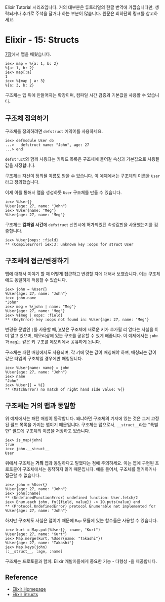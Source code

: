 Elixir Tutorial 시리즈입니다. 거의 대부분은 튜토리얼의 한글 번역에 가깝습니다만, 생략되거나 추가로 주석을 달거나 하는 부분이 많습니다. 원문은 최하단의 링크를 참고하세요.

# Elixir - 15: Structs

[7장](http://elixir-lang.org/getting-started/keywords-and-maps.html)에서 맵을 배웠습니다.

```iex
iex> map = %{a: 1, b: 2}
%{a: 1, b: 2}
iex> map[:a]
1
iex> %{map | a: 3}
%{a: 3, b: 2}
```

구조체는 맵 위에 만들어지는 확장이며, 컴파일 시간 검증과 기본값을 사용할 수 있습니다.

## 구조체 정의하기

구조체를 정의하려면 `defstruct` 예약어를 사용하세요.

```iex
iex> defmodule User do
...>   defstruct name: "John", age: 27
...> end
```

`defstruct`와 함께 사용되는 키워드 목록은 구조체에 들어갈 속성과 기본값으로 사용될 값을 지정합니다.

구조체는 자신이 정의될 이름도 받을 수 있습니다. 이 예제에서는 구조체의 이름을 `User`라고 정의했습니다.

이제 이를 통해서 맵을 생성하듯 `User` 구조체를 만들 수 있습니다.

```iex
iex> %User{}
%User{age: 27, name: "John"}
iex> %User{name: "Meg"}
%User{age: 27, name: "Meg"}
```

구조체는 **컴파일 시간**에 `defstruct` 선언시에 허가되었던 속성값만을 사용했는지를 검증합니다.

```iex
iex> %User{oops: :field}
** (CompileError) iex:3: unknown key :oops for struct User
```

## 구조체에 접근/변경하기

맵에 대해서 이야기 할 때 어떻게 접근하고 변경할 지에 대해서 보였습니다. 이는 구조체에도 동일하게 적용할 수 있습니다.

```iex
iex> john = %User{}
%User{age: 27, name: "John"}
iex> john.name
"John"
iex> meg = %{john | name: "Meg"}
%User{age: 27, name: "Meg"}
iex> %{meg | oops: :field}
** (KeyError) key :oops not found in: %User{age: 27, name: "Meg"}
```

변경용 문법인 `|`를 사용할 때, <abbr title="Virtual Machine">VM</abbr>은 구조체에 새로운 키가 추가될 리 없다는 사실을 이미 알고 있으며, 메모리상에 있는 구조를 공유할 수 있게 해줍니다. 이 예제에서는 `john`과 `meg`는 같은 키 구조를 메모리에서 공유하게 됩니다.

구조체는 패턴 매칭에서도 사용되며, 각 키에 맞는 값이 매칭해야 하며, 매칭되는 값이 같은 타입의 구조체일 경우에만 매칭됩니다.

```iex
iex> %User{name: name} = john
%User{age: 27, name: "John"}
iex> name
"John"
iex> %User{} = %{}
** (MatchError) no match of right hand side value: %{}
```

## 구조체는 거의 맵과 동일함

위 예제에서는 패턴 매칭이 동작합니다. 왜냐하면 구조체의 기저에 있는 것은 그저 고정된 필드 목록을 가지는 맵이기 때문입니다. 구조체는 맵으로서, `__struct__`라는 "특별한" 필드에 구조체의 이름을 저장하고 있습니다.

```iex
iex> is_map(john)
true
iex> john.__struct__
User
```

위에서 구조체는 **거의** 맵과 동일하다고 말했다는 점에 주의하세요. 이는 맵에 구현된 프로토콜이 구조체에서는 동작하지 않기 때문입니다. 예를 들어서, 구조체를 열거하거나 접근할 수 없습니다.

```iex
iex> john = %User{}
%User{age: 27, name: "John"}
iex> john[:name]
** (UndefinedFunctionError) undefined function: User.fetch/2
iex> Enum.each john, fn({field, value}) -> IO.puts(value) end
** (Protocol.UndefinedError) protocol Enumerable not implemented for %User{age: 27, name: "John"}
```

하지만 구조체도 사실은 맵이기 때문에 `Map` 모듈에 있는 함수들은 사용할 수 있습니다.

```iex
iex> kurt = Map.put(%User{}, :name, "Kurt")
%User{age: 27, name: "Kurt"}
iex> Map.merge(kurt, %User{name: "Takashi"})
%User{age: 27, name: "Takashi"}
iex> Map.keys(john)
[:__struct__, :age, :name]
```

구조체는 프로토콜과 함께. Elixir 개발자들에게 중요한 기능 - 다형성 -을 제공합니다.

## Reference
 * [Elixir Homepage](http://elixir-lang.org)
 * [Elixir Structs](http://elixir-lang.org/getting-started/struct.html)
